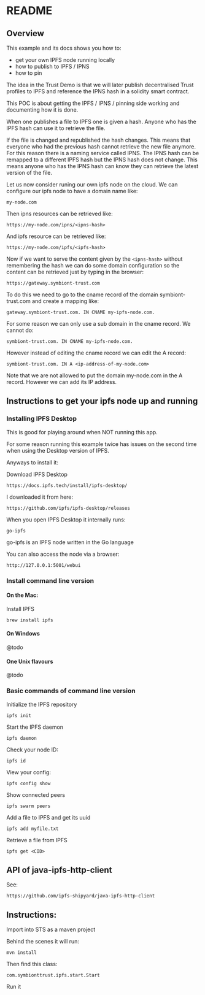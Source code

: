 # README

## Overview

This example and its docs shows you how to:

* get your own IPFS node running locally
* how to publish to IPFS / IPNS
* how to pin

The idea in the Trust Demo is that we will later publish decentralised Trust profiles to IPFS
and reference the IPNS hash in a solidity smart contract.

This POC is about getting the IPFS / IPNS / pinning side working and documenting how it is done.

When one publishes a file to IPFS one is given a hash. Anyone who has the IPFS hash can use it to
retrieve the file.

If the file is changed and republished the hash changes.  This means that everyone who had the
previous hash cannot retrieve the new file anymore.  For this reason there is a naming service 
called IPNS.  The IPNS hash can be remapped to a different IPFS hash but the IPNS hash does not
change. This means anyone who has the IPNS hash can know they can retrieve the latest version of 
the file.

Let us now consider runing our own ipfs node on the cloud. We can configure our ipfs node to have
a domain name like:

```
my-node.com
```

Then ipns resources can be retrieved like:

```
https://my-node.com/ipns/<ipns-hash>
```

And ipfs resource can be retrieved like:

```
https://my-node.com/ipfs/<ipfs-hash>
```

Now if we want to serve the content given by the ``<ipns-hash>`` without remembering the hash we can do
some domain configuration so the content can be retrieved just by typing in the browser:

```
https://gateway.symbiont-trust.com
```

To do this we need to go to the cname record of the domain symbiont-trust.com and create a mapping 
like:

```
gateway.symbiont-trust.com. IN CNAME my-ipfs-node.com.
```

For some reason we can only use a sub domain in the cname record. We cannot do:

```
symbiont-trust.com. IN CNAME my-ipfs-node.com.
```

However instead of editing the cname record we can edit the A record:

```
symbiont-trust.com. IN A <ip-address-of-my-node.com>
```

Note that we are not allowed to put the domain my-node.com in the A record. However we can add its
IP address.


## Instructions to get your ipfs node up and running

### Installing IPFS Desktop

This is good for playing around when NOT running this app.

For some reason running this example twice has issues on the second time when using the Desktop
version of IPFS. 

Anyways to install it:

Download IPFS Desktop

```
https://docs.ipfs.tech/install/ipfs-desktop/
```

I downloaded it from here:

```
https://github.com/ipfs/ipfs-desktop/releases
```

When you open IPFS Desktop it internally runs:

```
go-ipfs 
```
go-ipfs is an IPFS node written in the Go language

You can also access the node via a browser:

```
http://127.0.0.1:5001/webui
```

### Install command line version

#### On the Mac:

Install IPFS

```
brew install ipfs
```

#### On Windows
@todo
    
    
#### One Unix flavours
@todo


### Basic commands of command line version
Initialize the IPFS repository

```
ipfs init
```

Start the IPFS daemon

```
ipfs daemon
```
Check your node ID:

```
ipfs id
```

View your config:

```
ipfs config show
```

Show connected peers

```
ipfs swarm peers
```

Add a file to IPFS and get its uuid

```
ipfs add myfile.txt
```

Retrieve a file from IPFS

```
ipfs get <CID>
```


## API of java-ipfs-http-client

See:  

```
https://github.com/ipfs-shipyard/java-ipfs-http-client
```

## Instructions:

Import into STS as a maven project

Behind the scenes it will run:

```
mvn install
```

Then find this class:

```
com.symbionttrust.ipfs.start.Start
```

Run it
